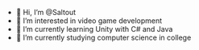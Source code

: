 - 👋 Hi, I’m @Saltout
- 👀 I’m interested in video game development
- 🌱 I’m currently learning Unity with C# and Java
- 🏫 I’m currently studying computer science in college

<!---
Saltout/Saltout is a ✨ special ✨ repository because its `README.md` (this file) appears on your GitHub profile.
You can click the Preview link to take a look at your changes.
--->
